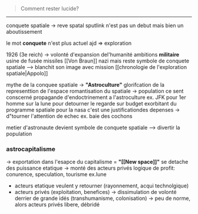 > Comment rester lucide?
___

conquete spatiale -> reve spatal
sputlink n'est pas un debut mais bien un aboutissement

le mot **conquete** n'est plus actuel ajd
=> exploration

1926 (3e reich)
-> volonté d'expansion del'humanité
ambitions **militaire**
usine de fusée missiles
[[Von Braun]] nazi mais reste symbole de conquete spatiale
--> blanchit son image avec mission [[chronologie de l'exploration spatiale|Appolo]]


mythe de la conquee spatiale
-> **"Astroculture"**
glorifcation de la representtion de l'espace
romantisation du spatiale
-> population ce sent conscerné
propagande d'endoctrinement a l'astroculture
ex. JFK pour 1er homme sur la lune
pour detourner le regarde sur budget exorbitant du programme spatiale
pour la nasa c'est une justificationdes depenses
-> d"tourner l'attention de echec ex. baie des cochons

metier d'astronaute devient symbole de conquete spatiale
--> divertir la population

### astrocapitalisme
-> exportation dans l'esapce du capitalisme
    = **"[[New space]]"**
se detache des puissance etatique
-> monté des acteurs privés
logique de profit:
conurence, speculation, tourisme
ex.lune 
- acteurs etatique veulent y retourner (rayonnement, acqui technolgique)
- acteurs privés (exploitation, benefices)
	-> dissimulation de volonté derrier de grande idés (transhumanisme, colonisation)
-> peu de norme, alors acteurs privés libere, débridé

